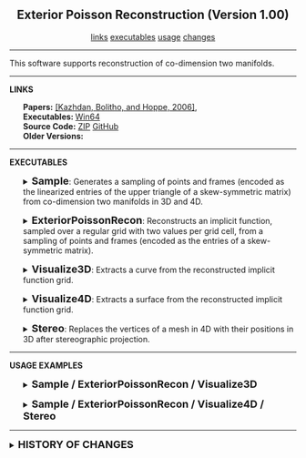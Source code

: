 <center><h2>Exterior Poisson Reconstruction (Version 1.00)</h2></center>
<center>
<a href="#LINKS">links</a>
<!--
<a href="#COMPILATION">compilation</a>
-->
<a href="#EXECUTABLES">executables</a>
<a href="#USAGE">usage</a>
<a href="#CHANGES">changes</a>
</center>
<hr>
This software supports reconstruction of co-dimension two manifolds.
<hr>
<a name="LINKS"><b>LINKS</b></a><br>
<ul>
<b>Papers:</b>
<a href="https://www.cs.jhu.edu/~misha/MyPapers/SGP06.pdf">[Kazhdan, Bolitho, and Hoppe, 2006]</a>,
<br>
<b>Executables: </b>
<a href="https://www.cs.jhu.edu/~misha/Code/ExteriorPoissonRecon/Version1.00/ExteriorPoissonRecon.x64.zip">Win64</a><br>
<b>Source Code:</b>
<a href="https://www.cs.jhu.edu/~misha/Code/ExteriorPoissonRecon/Version1.00/ExteriorPoissonRecon.zip">ZIP</a> <a href="https://github.com/mkazhdan/ExteriorPoissonRecon">GitHub</a><br>
<b>Older Versions:</b>
<!--
<a href="https://www.cs.jhu.edu/~misha/Code/ExteriorPoissonRecon/Version1.00/">V1.00</a>,
-->
</ul>

<hr>
<a name="EXECUTABLES"><b>EXECUTABLES</b></a><br>

<ul>
<dl>
<DETAILS>
<SUMMARY>
<font size="+1"><b>Sample</b></font>:
Generates a sampling of points and frames (encoded as the linearized entries of the upper triangle of a skew-symmetric matrix) from co-dimension two manifolds in 3D and 4D.
</SUMMARY>

<dt><b>--type</b> &lt;<i>input geometry type</i>&gt;</dt>
<dd>
This string specifies the type of geometry the points should be sampled from. Supported types include:
<UL>
For points sampled from 3D curves:
<LI><code>line_segment</code>: Points lie on a (straight) line segment
<LI><code>circle</code>: Points lie on a circle
<LI><code>link</code>: Points lie on two interlocking circles
<LI><code>spiral:&lt;r&gt;</code>: Points lie on a spiral with <code>r</code> rotations
<LI><code>torus_knot:&lt;p&gt;:&lt;q&gt;</code>: Points lie on a (<code>p</code>,<code>q</code>) torus-knot 
<LI><code>borromean_rings</code>: Points lie on interlocking Borromean rings
For points sampled from 4D surfaces:
<LI><code>clifford_torus</code>: Points lie on the Clifford torus
<LI><code>hopf_torus:&lt;n&gt;:&lt;a&gt;</code>: Points lie on the Hopf torus with <code>n</code> nodes and amplitude <code>a</code>.<BR>
Reasonable values for amplitude are in the range [0.1,0.5].
</UL>
</dd>

<dt>[<b>--out</b> &lt;<i>output file name</i>&gt;]</dt>
<dd>
This optional string value specifies the name of the file to which the samples will be written.<br>
The file will be written out in <a href="https://www.cc.gatech.edu/projects/large_models/ply.html">PLY</a> format,
with x-, y-, and z-coordinates of the positions encoded by the properties <i>x</i>, <i>y</i> and the orientation of the sample given by the (linearized) coefficients of a skew-symmetric matrix,
encoded by the properties <i>skew0</i>,...,<i>skew&lt;n&gt;</i> with <i>n=2</i> for curves in 3D and <i>n=5</i> for surfaces in 4D.<br>
If this argument is not provided, no output is generated.
</dd>

<dt>[<b>--res</b> &lt;<i>sample resolution</i>&gt;]</dt>
<dd> This optional integer value specifies the resolution of the sampling.<BR>
The default value for this parameter is 1024.
</dd>

<dt>[<b>--aNoise</b> &lt;<i>angular noise</i>&gt;]</dt>
<dd> This optional floating point value specifies the maximum amount of noise in the samples' orientations (in units of radians).<BR>
The default value for this parameter is 0.
</dd>

<dt>[<b>--pNoise</b> &lt;<i>positional noise</i>&gt;]</dt>
<dd> This optional floating point value specifies the maximum amount of noise in the samples' positions (in units of voxels).<BR>
The default value for this parameter is 0.
</dd>

<dt>[<b>--regular</b>]</dt>
<dd>If enabled, samples will be obtained by regularly sampling in parameter space.</dd>

</DETAILS>
</dl>
</ul>

<!--------------------->

<ul>
<dl>
<DETAILS>
<SUMMARY>
<font size="+1"><b>ExteriorPoissonRecon</b></font>:
Reconstructs an implicit function, sampled over a regular grid with two values per grid cell, from a sampling of points and frames (encoded as the entries of a skew-symmetric matrix).
</SUMMARY>

<dt><b>--in</b> &lt;<i>input points and frames</i>&gt;</dt>
<dd>
This string value specifies the name of the file containing the points and frames.
</dd>

<dt>[<b>--out</b> &lt;<i>grid header</i>&gt;]</dt>
<dd>
This optional string value specifies the header for the grid files describing the estimated density distribution and the reconstructed implicit function.<br>
The density will be output to the file <code>&lt;grid header&gt;.density.grid</code> and the reconstructed implicit function will be output to the file <code>&lt;grid header&gt;.grid</code>.<br>
If this argument is not provided, no output is generated.
</dd>

<dt>[<b>--depth</b> &lt;<i>reconstruction depth</i>&gt;]</dt>
<dd>
This optional integer value is the depth of the grid that will be used for reconstruction.
Running at depth <i>d</i> corresponds to solving on a grid whose resolution is than <i>2^D x 2^d x ... </i>.<br>
The default value for this parameter is 5.
</dd>

<dt>[<b>--sWeight</b> &lt;<i>screening weight</i>&gt;]</dt>
<dd>
This optional floating point value is the screening weight used for reconstruction.<br>
The default value for this parameter is 50.
</dd>

<dt>[<b>--dWeight</b> &lt;<i>Dirichlet weight</i>&gt;]</dt>
<dd>
This optional floating point value is the Dirichlet weight used for reconstruction.<br>
The default value for this parameter is 0.003125.
</dd>

<dt>[<b>--scale</b> &lt;<i>scale factor</i>&gt;]</dt>
<dd>
This optional floating point value specifies the ratio between the diameter of the cube used for reconstruction and the diameter of the samples' bounding cube.<br>
The default value is 1.1.
</dd>

<dt>[<b>--verbose</b> &lt;<i>verbosity</i>&gt;</b>]
<dd>
This optional integer value specifies the level of verbosity of the executable's output to the command prompt.
<UL>
<LI>0: No ooutput
<LI>1: Global residual error
<LI>2: Residual error after each level of the multigrid hierarchy 
</UL>
The default value is 0.
</dd>

</DETAILS>
</dl>
</ul>

<!--------------------->

<ul>
<dl>
<DETAILS>
<SUMMARY>
<font size="+1"><b>Visualize3D</b></font>:
Extracts a curve from the reconstructed implicit function grid.
</SUMMARY>

<dt><b>--in</b> &lt;<i>input implicit grid</i>&gt;</dt>
<dd>
This string value is the file-name of the grid sampling the reconstructed implicit function.
</dd>

<dt>[<b>--density</b> &lt;<i>input density grid</i>&gt;]</dt>
<dd>
This optional string value is the file-name of the grid sampling the density values.<br>
If this argument is not provided, no density-based trimming is performed.
</dd>

<dt>[<b>--out</b> &lt;<i>output curve</i>&gt;]</dt>
<dd>
This optional string value specifies the file to which the extracted level-set will be written.<br>
The file will be written out in <a href="https://www.cc.gatech.edu/projects/large_models/ply.html">PLY</a> format, 
with x-, y-, and z-coordinates of the positions encoded by the properties <i>x</i>, <i>y</i>, and <i>z</i>.<br>
If this argument is not provided, no output is generated.
</dd>

<dt>[<b>--trimDensity</b> &lt;<i>trimming density</i>&gt;]</dt>
<dd>
This optional non-negative floating point value specifies the density that must be met by some point on a connected component of the reconstruction for the connected component to be kept.<br>
The default value for this argument is 0.0.
</dd>

</DETAILS>
</dl>
</ul>

<!--------------------->

<ul>
<dl>
<DETAILS>
<SUMMARY>
<font size="+1"><b>Visualize4D</b></font>:
Extracts a surface from the reconstructed implicit function grid.
</SUMMARY>

<dt><b>--in</b> &lt;<i>input implicit grid</i>&gt;</dt>
<dd>
This string value is the file-name of the grid sampling the reconstructed implicit function.
</dd>

<dt>[<b>--density</b> &lt;<i>input density grid</i>&gt;]</dt>
<dd>
This optional string value is the file-name of the grid sampling the density values.<br>
If this argument is not provided, no density-based trimming is performed.
</dd>

<dt>[<b>--out</b> &lt;<i>output mesh</i>&gt;]</dt>
<dd>
This optional string value specifies the file to which the extracted level-set will be written.<br>
The file will be written out in <a href="https://www.cc.gatech.edu/projects/large_models/ply.html">PLY</a> format, 
with x-, y-, z-, and w-coordinates of the positions encoded by the properties <i>x</i>, <i>y</i>, <i>z</i>, and <i>w</i>.<br>
If this argument is not provided, no output is generated.
</dd>

<dt>[<b>--trimDensity</b> &lt;<i>trimming density</i>&gt;]</dt>
<dd>
This optional non-negative floating point value specifies the density that must be met by some point on a connected component of the reconstruction for the connected component to be kept.<br>
The default value for this argument is 0.0.
</dd>

</DETAILS>
</dl>
</ul>

<!--------------------->

<ul>
<dl>
<DETAILS>
<SUMMARY>
<font size="+1"><b>Stereo</b></font>:
Replaces the vertices of a mesh in 4D with their positions in 3D after stereographic projection.
</SUMMARY>

<dt><b>--in</b> &lt;<i>input 4D mesh</i>&gt;</dt>
<dd>
This string value is the file-name of the input (4D) mesh.<br>
The file is assumed to be in <a href="https://www.cc.gatech.edu/projects/large_models/ply.html">PLY</a> format, 
with x-, y-, z-, and w-coordinates of the positions encoded by the properties <i>x</i>, <i>y</i>, <i>z</i>, and <i>w</i>.
</dd>

<dt>[<b>--out</b> &lt;<i>output 3D mesh</i>&gt;]</dt>
<dd>
This string value is the file-name of the output (3D) mesh.<br>
The will be written in <a href="https://www.cc.gatech.edu/projects/large_models/ply.html">PLY</a> format, 
with x-, y-, and z-coordinates of the positions encoded by the properties <i>x</i>, <i>y</i>, and <i>z</i>.<br>
If this argument is not provided, no output is generated.
</dd>

<dt>[<b>--stereo</b> &lt;<i>x, y, z, and w</i>&gt;]</dt>
<dd>
This optional quadruple of floating point values specifies the 4D axis of stereographic projection.<br>
The default value for this argument is 0, 0, 0, 1.
</dd>

</DETAILS>
</dl>
</ul>


<hr>
<a name="USAGE"><b>USAGE EXAMPLES</b></a><br>

<ul>
<dl>
<DETAILS>
<SUMMARY>
<font size="+1"><b>Sample / ExteriorPoissonRecon / Visualize3D</b></font>
</SUMMARY>

To reconstruct a (4,5) torus-knot one proceeds in three steps:

<ol>
<li> Construct the framed samples:
<blockquote><code>% Sample --type torus_knot:4:5 --out tk.4.5.samples.ply</code></blockquote>
<li> Reconstruct the implicit function:
<blockquote><code>% ExteriorPoissonRecon --in tk.4.5.samples.ply --out tk.4.5</code></blockquote>
<LI> Extract the curve:
<blockquote><code>% Visualize3D --in tk.4.5.grid --density tk.4.5.density.grid --out tk.4.5.curve.ply --trimDensity 2</code></blockquote>
</ol>

</DETAILS>
</dl>
</ul>

<!--------------------->

<ul>
<dl>
<DETAILS>
<SUMMARY>
<font size="+1"><b>Sample / ExteriorPoissonRecon / Visualize4D / Stereo</b></font>
</SUMMARY>

To reconstruct a three-lobed Hopf Torus one proceeds in four steps:

<ol>
<li> Construct the framed samples:
<blockquote><code>% Sample --type hopf_torus:3:0.5 --out ht.3.samples.ply</code></blockquote>
<li> Reconstruct the implicit function:
<blockquote><code>% ExteriorPoissonRecon --in ht.3.samples.ply --out ht.3</code></blockquote>
<LI> Extract the surface in 4D:
<blockquote><code>% Visualize4D --in ht.3.grid --out ht.3.surface.4D.ply</code></blockquote>
<LI> Stereographically project to a surface in 3D
<blockquote><code>% Stereo --in ht.3.surface.4D.ply --out ht.3.surface.3D.ply</code></blockquote>
</ol>

</DETAILS>
</dl>
</ul>





<hr>
<DETAILS>
<SUMMARY>
<A NAME="CHANGES"><font size="+1"><b><B>HISTORY OF CHANGES</B></b></font></A>
</SUMMARY>
<a href="https://www.cs.jhu.edu/~misha/Code/PoissonRecon/Version1.00/">Version 1.00</a>:
<ol>
<li>Initial release
</ol>

</DETAILS>

<!--
<hr>
<a name="SUPPORT"><b>SUPPORT</b></a><br>
<UL>
<LI>This work was genersouly supported by the National Science Foundation (NSF) grant numbers <A HREF="https://www.nsf.gov/awardsearch/showAward?AWD_ID=0746039">0746039</A> and <A HREF="https://www.nsf.gov/awardsearch/showAward?AWD_ID=1422325">1422325</A>.
<LI>We are extremely grateful to the EPFL <a href="https://lgg.epfl.ch/statues.php">Scanning 3D Statues from Photos</a> course, the <A HREF="http://graphics.stanford.edu/data/3Dscanrep/">Stanford 3D Scanning Repository</A>, and <A HREF="https://www.resonai.com/">Resonai</A> for sharing their data.
<LI>This work was carried out at the <A HREF="https://www.arch.jhu.edu/">Advanced Research Computing at Hopkins (ARCH)</A> core facility, which is supported by the National Science Foundation (NSF) grant number <A HREF="https://www.nsf.gov/awardsearch/showAward?AWD_ID=1920103">1920103</A>.
</UL>
-->
